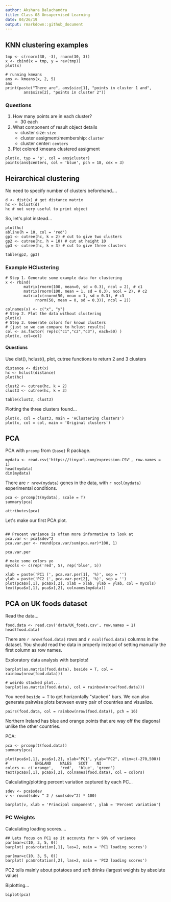 ```yaml
---
author: Akshara Balachandra
title: Class 08 Unsupervised Learning
date: 04/26/19
output: rmarkdown::github_document
---
```


## KNN clustering examples

```{r}
tmp <- c(rnorm(30, -3), rnorm(30, 3))
x <- cbind(x = tmp, y = rev(tmp))
plot(x)
```

```{r}
# running kmeans
ans <- kmeans(x, 2, 5)
ans
print(paste("There are", ans$size[1], "points in cluster 1 and",
	    ans$size[2], "points in cluster 2"))

```



### Questions

1. How many points are in each cluster?
	- 30 each
2. What component of result object details
	- cluster size: `size`
	- cluster assigment/membership: `cluster`
	- cluster center: `centers`
3. Plot colored kmeans clustered assigment

```{r}
plot(x, typ = 'p', col = ans$cluster)
points(ans$centers, col = 'blue', pch = 18, cex = 3)
```

## Heirarchical clustering
No need to specify number of clusters beforehand....

```{r}
d <- dist(x) # get distance matrix
hc <- hclust(d)
hc # not very useful to print object
```

So, let's plot instead...

```{r}
plot(hc)
abline(h = 10, col = 'red')
gp1 <- cutree(hc, k = 2) # cut to give two clusters
gp2 <- cutree(hc, h = 10) # cut at height 10
gp3 <- cutree(hc, k = 3) # cut to give three clusters

table(gp2, gp3)
```

### Example HClustering

```{r}
# Step 1. Generate some example data for clustering
x <- rbind(
	    matrix(rnorm(100, mean=0, sd = 0.3), ncol = 2), # c1
	    matrix(rnorm(100, mean = 1, sd = 0.3), ncol = 2), # c2
	    matrix(c(rnorm(50, mean = 1, sd = 0.3), # c3
		     rnorm(50, mean = 0, sd = 0.3)), ncol = 2))

colnames(x) <- c("x", "y")
# Step 2. Plot the data without clustering
plot(x)
# Step 3. Generate colors for known clusters
# (just so we can compare to hclust results)
col <- as.factor( rep(c("c1","c2","c3"), each=50) )
plot(x, col=col)
```

#### Questions
Use dist(), hclust(), plot, cutree functions to return 2 and 3 clusters

```{r}
distance <- dist(x)
hc <- hclust(distance)
plot(hc)

clust2 <- cutree(hc, k = 2)
clust3 <- cutree(hc, k = 3)

table(clust2, clust3)
```

Plotting the three clusters found...

```{r}
plot(x, col = clust3, main = 'HClustering clusters')
plot(x, col = col, main = 'Original clusters')
```

## PCA
PCA with `prcomp` from `{base}` R package.

```{r}
mydata <- read.csv('https://tinyurl.com/expression-CSV', row.names = 1)
head(mydata)
dim(mydata)
```

There are `r nrow(mydata)` genes in the data, with `r ncol(mydata)` experimental
conditions.

```{r}
pca <- prcomp(t(mydata), scale = T)
summary(pca)

attributes(pca)
```

Let's make our first PCA plot.

```{r}

## Precent variance is often more informative to look at
pca.var <- pca$sdev^2
pca.var.per <- round(pca.var/sum(pca.var)*100, 1)

pca.var.per

# make some colors yo
mycols <- c(rep('red', 5), rep('blue', 5))

xlab = paste('PC1 (', pca.var.per[1], '%)', sep = '')
ylab = paste('PC2 (', pca.var.per[2], '%)', sep = '')
plot(pca$x[,1], pca$x[,2], xlab = xlab, ylab = ylab, col = mycols)
text(pca$x[,1], pca$x[,2], colnames(mydata))
```

## PCA on UK foods dataset

Read the data...
```{r}
food.data <- read.csv('data/UK_foods.csv', row.names = 1)
head(food.data)
```
There are `r nrow(food.data)` rows and `r ncol(food.data)` columns in the
dataset. You should read the data in properly instead of setting manually
the first column as row names.

Exploratory data analysis with barplots!

```{r}
barplot(as.matrix(food.data), beside = T, col = rainbow(nrow(food.data)))

# weirdo stacked plot...
barplot(as.matrix(food.data), col = rainbow(nrow(food.data)))
```

You need `beside = T` to get horizontally "stacked" bars. We can
also generate pairwise plots between every pair of countries and
visualize.

```{r}
pairs(food.data, col = rainbow(nrow(food.data)), pch = 16)
```

Northern Ireland has blue and orange points that are way off the diagonal
unlike the other countries.

PCA:

```{r}
pca <- prcomp(t(food.data))
summary(pca)

plot(pca$x[,1], pca$x[,2], xlab="PC1", ylab="PC2", xlim=c(-270,500))
#            ENGLAND	WALES	SCOT	NI
colors <- c('orange',	'red',	'blue',	'green')
text(pca$x[,1], pca$x[,2], colnames(food.data), col = colors)
```

Calculating/plotting percent variation captured by each PC...

```{r}
sdev <- pca$sdev
v <- round(sdev ^ 2 / sum(sdev^2) * 100)

barplot(v, xlab = 'Principal component', ylab = 'Percent variation')
```

### PC Weights
Calculating loading scores....

```{r}
## Lets focus on PC1 as it accounts for > 90% of variance
par(mar=c(10, 3, 5, 0))
barplot( pca$rotation[,1], las=2, main = 'PC1 loading scores')
```

```{r}
par(mar=c(10, 3, 5, 0))
barplot( pca$rotation[,2], las=2, main = 'PC2 loading scores')
```

PC2 tells mainly about potatoes and soft drinks (largest weights by absolute
value)

Biplotting...

```{r}
biplot(pca)
```




